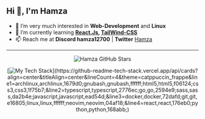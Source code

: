 ## Hi 👋, I'm Hamza

<!--
**Hamza12700/Hamza12700** is a ✨ _special_ ✨ repository because its `README.md` (this file) appears on your GitHub profile.
-->

- 👀 I’m very much interested in **Web-Development** and **Linux**
- 🌱 I’m currently learning **[React.Js](https://react.dev/), [TailWind-CSS](https://tailwindcss.com/)**
- 📫 Reach me at **Discord hamza12700** | **Twitter** [Hamza](https://twitter.com/Hamza_Rash1d)

--- 

<span align="center">

<div align="center">

![Hamza GitHub Stars](https://github-readme-stats.vercel.app/api?username=hamza12700&show_icons=true&bg_color=24273a&text_color=cad3f5&icon_color=c6a0f6&title_color=8bd5ca)

</div>

<div align="center">

[![My Tech Stack](https://github-readme-tech-stack.vercel.app/api/cards?align=center&titleAlign=center&lineCount=4&theme=catppuccin_frappe&line1=archlinux,archlinux,1679d0;gnubash,gnubash,ffffff;html5,html5,f06124;css3,css3,1f75b7;&line2=typescript,typescript,2776ec;go,go,2594e9;sass,sass,da2b4e;javascript,javascript,ead54d;&line3=docker,docker,72dafd;git,git,e16805;linux,linux,ffffff;neovim,neovim,04af18;&line4=react,react,176eb0;python,python,168abb;)](https://github-readme-tech-stack.vercel.app/api/cards?align=center&titleAlign=center&lineCount=4&theme=catppuccin_frappe&line1=archlinux,archlinux,1679d0;gnubash,gnubash,ffffff;html5,html5,f06124;css3,css3,1f75b7;&line2=typescript,typescript,2776ec;go,go,2594e9;sass,sass,da2b4e;javascript,javascript,ead54d;&line3=docker,docker,72dafd;git,git,e16805;linux,linux,ffffff;neovim,neovim,04af18;&line4=react,react,176eb0;python,python,168abb;)

</div>

</span>
